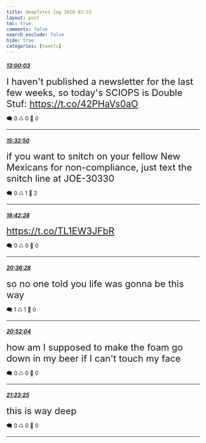 ```yaml
---
title: deepfates log 2020-03-23
layout: post
toc: true
comments: false
search_exclude: false
hide: true
categories: [tweets]
---
```



#### <a href = "https://twitter.com/deepfates/status/1242164221057454086">*13:00:03*</a>

<font size="5">I haven't published a newsletter for the last few weeks, so today's SCIOPS is Double Stuf:   https://t.co/42PHaVs0aO</font>



🗨️ 0 ♺ 0 🤍  0   

---
    
#### <a href = "https://twitter.com/deepfates/status/1242202671248883712">*15:32:50*</a>

<font size="5">if you want to snitch on your fellow New Mexicans for non-compliance, just text the snitch line at JOE-30330</font>



🗨️ 0 ♺ 1 🤍  2   

---
    
#### <a href = "https://twitter.com/deepfates/status/1242250392731181056">*18:42:28*</a>

<font size="5"> https://t.co/TL1EW3JFbR</font>



🗨️ 0 ♺ 0 🤍  0   

---
    
#### <a href = "https://twitter.com/deepfates/status/1242279084513562624">*20:36:28*</a>

<font size="5">so no one told you life was gonna be this way</font>



🗨️ 1 ♺ 1 🤍  0   

---
    
#### <a href = "https://twitter.com/deepfates/status/1242283008607924225">*20:52:04*</a>

<font size="5">how am I supposed to make the foam go down in my beer if I can't touch my face</font>



🗨️ 0 ♺ 0 🤍  0   

---
    
#### <a href = "https://twitter.com/deepfates/status/1242290900304154626">*21:23:25*</a>

<font size="5">this is way deep</font>



🗨️ 0 ♺ 0 🤍  0   

---
    
            

